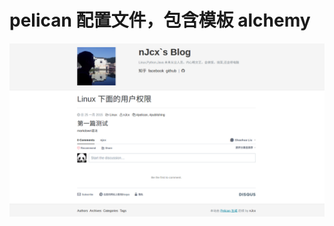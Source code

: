 # pelican 配置文件，包含模板 alchemy

![image](https://github.com/njcx/pelican-configfile/raw/master/show.png)
